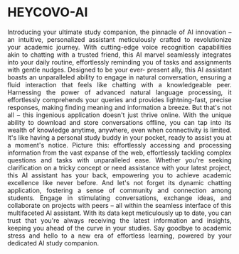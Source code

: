 # HEYCOVO-AI
<div style="text-align: justify">
Introducing your ultimate study companion, the pinnacle of AI innovation – an intuitive, personalized assistant meticulously crafted to revolutionize your academic journey. With cutting-edge voice recognition capabilities akin to chatting with a trusted friend, this AI marvel seamlessly integrates into your daily routine, effortlessly reminding you of tasks and assignments with gentle nudges. Designed to be your ever- present ally, this AI assistant boasts an unparalleled ability to engage in natural conversation, ensuring a fluid interaction that feels like chatting with a knowledgeable peer. Harnessing the power of advanced natural language processing, it effortlessly comprehends your queries and provides lightning-fast, precise responses, making finding meaning and information a breeze. But that's not all – this ingenious application doesn't just thrive online. With the unique ability to download and store conversations offline, you can tap into its wealth of knowledge anytime, anywhere, even when connectivity is limited. It's like having a personal study buddy in your pocket, ready to assist you at a moment's notice. Picture this: effortlessly accessing and processing information from the vast expanse of the web, effortlessly tackling complex questions and tasks with unparalleled ease. Whether you're seeking clarification on a tricky concept or need assistance with your latest project, this AI assistant has your back, empowering you to achieve academic excellence like never before. And let's not forget its dynamic chatting application, fostering a sense of community and connection among students. Engage in stimulating conversations, exchange ideas, and collaborate on projects with peers – all within the seamless interface of this multifaceted AI assistant. With its data kept meticulously up to date, you can trust that you're always receiving the latest information and insights, keeping you ahead of the curve in your studies. Say goodbye to academic stress and hello to a new era of effortless learning, powered by your dedicated AI study companion.
</div>
